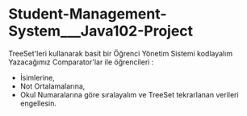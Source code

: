 # Student-Management-System___Java102-Project
TreeSet'leri kullanarak basit bir Öğrenci Yönetim Sistemi kodlayalım
Yazacağımız Comparator'lar ile öğrencileri :
* İsimlerine,
* Not Ortalamalarına, 
* Okul Numaralarına göre sıralayalım ve TreeSet tekrarlanan verileri engellesin.
